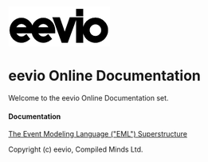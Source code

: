 ![eevio](images/eevio-medium.png)

# eevio Online Documentation

Welcome to the eevio Online Documentation set.

#### Documentation
[The Event Modeling Language ("EML") Superstructure](articles/superstructure/index.md)

Copyright (c) eevio, Compiled Minds Ltd.

